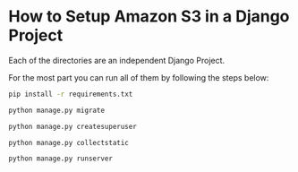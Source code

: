 # How to Setup Amazon S3 in a Django Project

Each of the directories are an independent Django Project.

For the most part you can run all of them by following the steps below:

```bash
pip install -r requirements.txt
```

```bash
python manage.py migrate
```

```bash
python manage.py createsuperuser
```

```bash
python manage.py collectstatic
```

```bash
python manage.py runserver
```
